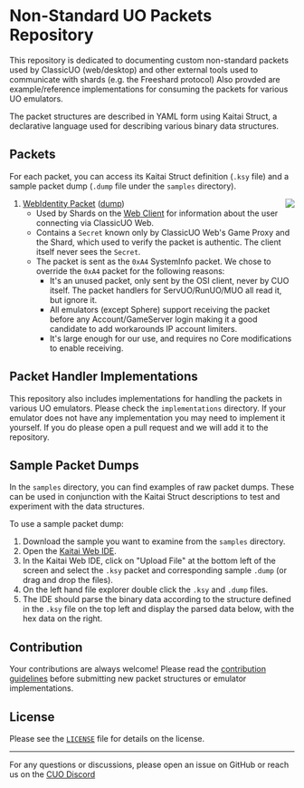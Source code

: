 # Non-Standard UO Packets Repository

This repository is dedicated to documenting custom non-standard packets used by ClassicUO (web/desktop) and other external tools used to communicate with shards (e.g. the Freeshard protocol)
Also provded are example/reference implementations for consuming the packets for various UO emulators.

The packet structures are described in YAML form using Kaitai Struct, a declarative language used for describing various binary data structures.

## Packets

For each packet, you can access its Kaitai Struct definition (`.ksy` file) and a sample packet dump (`.dump` file under the `samples` directory).

1. [WebIdentity Packet](./WebIdentity.ksy) ([dump](./samples/WebIdentity.dump))
     <img align="right" src="https://github.com/ClassicUO/packets/assets/1094679/0e2a030c-1041-4286-95c4-da03b24ebcfc">
    - Used by Shards on the [Web Client](https://play.classicuo.org) for information about the user connecting via ClassicUO Web.
    - Contains a `Secret` known only by ClassicUO Web's Game Proxy and the Shard, which used to verify the packet is authentic. The client itself never sees the `Secret`.
    - The packet is sent as the `0xA4` SystemInfo packet. We chose to override the `0xA4` packet for the following reasons:
      - It's an unused packet, only sent by the OSI client, never by CUO itself. The packet handlers for ServUO/RunUO/MUO all read it, but ignore it.
      - All emulators (except Sphere) support receiving the packet before any Account/GameServer login making it a good candidate to add workarounds IP account limiters.
      - It's large enough for our use, and requires no Core modifications to enable receiving.  

## Packet Handler Implementations

This repository also includes implementations for handling the packets in various UO emulators. Please check the `implementations` directory.
If your emulator does not have any implementation you may need to implement it yourself. If you do please open a pull request and we will add it to the repository.

## Sample Packet Dumps

In the `samples` directory, you can find examples of raw packet dumps. These can be used in conjunction with the Kaitai Struct descriptions to test and experiment with the data structures.

To use a sample packet dump:

1. Download the sample you want to examine from the `samples` directory.
2. Open the [Kaitai Web IDE](https://ide.kaitai.io/).
3. In the Kaitai Web IDE, click on "Upload File" at the bottom left of the screen and select the `.ksy` packet and corresponding sample `.dump` (or drag and drop the files).
4. On the left hand file explorer double click the `.ksy` and `.dump` files.
5. The IDE should parse the binary data according to the structure defined in the `.ksy` file on the top left and display the parsed data below, with the hex data on the right.

## Contribution

Your contributions are always welcome! Please read the [contribution guidelines](./CONTRIBUTING.md) before submitting new packet structures or emulator implementations.

## License

Please see the [`LICENSE`](./LICENSE.md) file for details on the license.

---

For any questions or discussions, please open an issue on GitHub or reach us on the [CUO Discord](https://discord.gg/VdyCpjQ)
